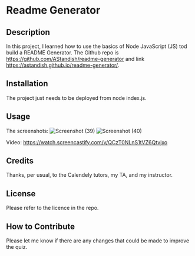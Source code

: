 # Readme Generator

## Description

In this project, I learned how to use the basics of Node JavaScript (JS) tod build a README Generator. The Github repo is https://github.com/AStandish/readme-generator and link https://astandish.github.io/readme-generator/.

## Installation

The project just needs to be deployed from node index.js.

## Usage

The screenshots:
![Screenshot (39)](https://user-images.githubusercontent.com/112442942/206337338-9f1c7ecf-bff0-4c52-afe1-a8b18e297879.png)
![Screenshot (40)](https://user-images.githubusercontent.com/112442942/206337350-62faf02e-6b6a-4fe1-9ee9-cac695c4f331.png)

Video:
https://watch.screencastify.com/v/QCzT0NLnS1tVZ6Qtvjxo

## Credits

Thanks, per usual, to the Calendely tutors, my TA, and my instructor.

## License

Please refer to the licence in the repo.

## How to Contribute

Please let me know if there are any changes that could be made to improve the quiz.
